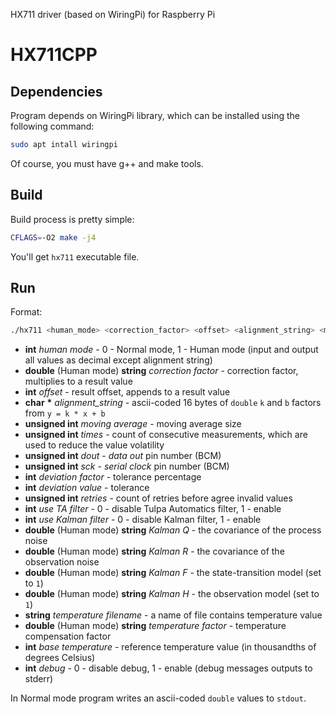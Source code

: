 HX711 driver (based on WiringPi) for Raspberry Pi

# HX711CPP

## Dependencies

Program depends on WiringPi library, which can be installed using the following command:
```sh
sudo apt intall wiringpi
```

Of course, you must have g++ and make tools.

## Build

Build process is pretty simple:
```sh
CFLAGS=-O2 make -j4
```

You'll get `hx711` executable file.

## Run

Format:
```sh
./hx711 <human_mode> <correction_factor> <offset> <alignment_string> <moving_average> <times> <dout> <sck> <deviation_factor> <deviation_value> <retries> <use_ta_filter> <use_kalman_filter> <kalman_q> <kalman_r> <kalman_f> <kalman_h> <temperature_filename> <temperature_factor> <base_temperature> <debug>
```

* **int** _human mode_ - 0 - Normal mode, 1 - Human mode (input and output all values as decimal except alignment string)
* **double** (Human mode) **string** _correction factor_ - correction factor, multiplies to a result value
* **int** _offset_ - result offset, appends to a result value
* **char** <strong>*</strong> _alignment_string_ - ascii-coded 16 bytes of `double` `k` and `b` factors from `y = k * x + b`
* **unsigned int** _moving average_ - moving average size
* **unsigned int** _times_ - count of consecutive measurements, which are used to reduce the value volatility
* **unsigned int** _dout_ - _data out_ pin number (BCM)
* **unsigned int** _sck_ - _serial clock_ pin number (BCM)
* **int** _deviation factor_ - tolerance percentage
* **int** _deviation value_ - tolerance
* **unsigned int** _retries_ - count of retries before agree invalid values
* **int** _use TA filter_ - 0 - disable Tulpa Automatics filter, 1 - enable
* **int** _use Kalman filter_ - 0 - disable Kalman filter, 1 - enable
* **double** (Human mode) **string** _Kalman Q_ - the covariance of the process noise
* **double** (Human mode) **string** _Kalman R_ - the covariance of the observation noise
* **double** (Human mode) **string** _Kalman F_ - the state-transition model (set to `1`)
* **double** (Human mode) **string** _Kalman H_ - the observation model (set to `1`)
* **string** _temperature filename_ - a name of file contains temperature value
* **double** (Human mode) **string** _temperature factor_ - temperature compensation factor 
* **int** _base temperature_ - reference temperature value (in thousandths of degrees Celsius)
* **int** _debug_ - 0 - disable debug, 1 - enable (debug messages outputs to stderr)

In Normal mode program writes an ascii-coded `double` values to `stdout`.

